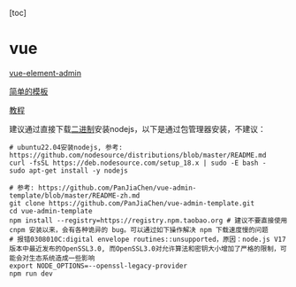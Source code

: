 [toc]

# vue

[vue-element-admin](https://github.com/PanJiaChen/vue-element-admin/blob/master/README.zh-CN.md)

[简单的模板](https://github.com/PanJiaChen/vue-admin-template/blob/master/README-zh.md)

[教程](https://juejin.cn/post/6844903476661583880)

建议通过直接下载[二进制](https://nodejs.org/en/download/)安装nodejs，以下是通过包管理器安装，不建议：
```shell
# ubuntu22.04安装nodejs, 参考: https://github.com/nodesource/distributions/blob/master/README.md
curl -fsSL https://deb.nodesource.com/setup_18.x | sudo -E bash -
sudo apt-get install -y nodejs
```

```shell
# 参考: https://github.com/PanJiaChen/vue-admin-template/blob/master/README-zh.md
git clone https://github.com/PanJiaChen/vue-admin-template.git
cd vue-admin-template
npm install --registry=https://registry.npm.taobao.org # 建议不要直接使用 cnpm 安装以来，会有各种诡异的 bug。可以通过如下操作解决 npm 下载速度慢的问题
# 报错0308010C:digital envelope routines::unsupported，原因：node.js V17版本中最近发布的OpenSSL3.0, 而OpenSSL3.0对允许算法和密钥大小增加了严格的限制，可能会对生态系统造成一些影响
export NODE_OPTIONS=--openssl-legacy-provider
npm run dev
```
